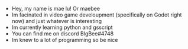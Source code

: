 - Hey, my name is mae lu! Or maebee
- Im facinated in video game develoupment (specifically on Godot right now) and just whatever is interesting
- Im currently learning python and gsscript
- You can find me on discord BIgBee#4748
- Im knew to a lot of programming so be nice

<!---
Sparrima/Sparrima is a ✨ special ✨ repository because its `README.md` (this file) appears on your GitHub profile.
You can click the Preview link to take a look at your changes.
--->
